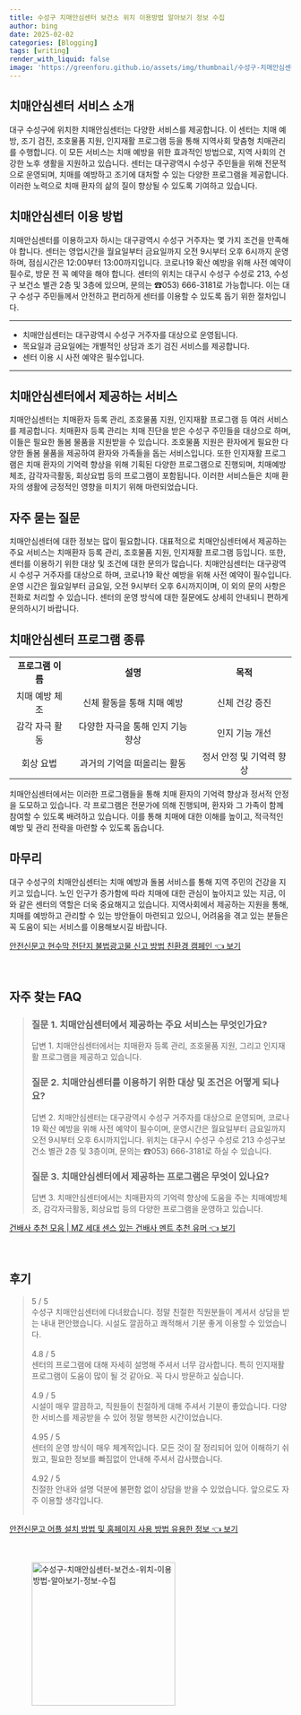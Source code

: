 ```yaml
---
title: 수성구 치매안심센터 보건소 위치 이용방법 알아보기 정보 수집
author: bing
date: 2025-02-02
categories: [Blogging]
tags: [writing]
render_with_liquid: false
image: 'https://greenforu.github.io/assets/img/thumbnail/수성구-치매안심센터-보건소-위치-이용방법-알아보기-정보-수집.webp'
---
```



<h2 id='치매안심센터_서비스_소개'>치매안심센터 서비스 소개</h2>

<p>대구 수성구에 위치한 치매안심센터는 다양한 서비스를 제공합니다. 이 센터는 치매 예방, 조기 검진, 조호물품 지원, 인지재활 프로그램 등을 통해 지역사회 맞춤형 치매관리를 수행합니다. 이 모든 서비스는 치매 예방을 위한 효과적인 방법으로, 지역 사회의 건강한 노후 생활을 지원하고 있습니다. 센터는 대구광역시 수성구 주민들을 위해 전문적으로 운영되며, 치매를 예방하고 조기에 대처할 수 있는 다양한 프로그램을 제공합니다. 이러한 노력으로 치매 환자의 삶의 질이 향상될 수 있도록 기여하고 있습니다.</p>

<h2 id='치매안심센터_이용방법'>치매안심센터 이용 방법</h2>

<p>치매안심센터를 이용하고자 하시는 대구광역시 수성구 거주자는 몇 가지 조건을 만족해야 합니다. 센터는 영업시간을 월요일부터 금요일까지 오전 9시부터 오후 6시까지 운영하며, 점심시간은 12:00부터 13:00까지입니다. 코로나19 확산 예방을 위해 사전 예약이 필수로, 방문 전 꼭 예약을 해야 합니다. 센터의 위치는 대구시 수성구 수성로 213, 수성구 보건소 별관 2층 및 3층에 있으며, 문의는 ☎053) 666-3181로 가능합니다. 이는 대구 수성구 주민들께서 안전하고 편리하게 센터를 이용할 수 있도록 돕기 위한 절차입니다.</p>

<hr />

<ul>
    <li>치매안심센터는 대구광역시 수성구 거주자를 대상으로 운영됩니다.</li>
    <li>목요일과 금요일에는 개별적인 상담과 조기 검진 서비스를 제공합니다.</li>
    <li>센터 이용 시 사전 예약은 필수입니다.</li>
</ul>

<hr />

<h2 id='치매안심센터_제공서비스'>치매안심센터에서 제공하는 서비스</h2>

<p>치매안심센터는 치매환자 등록 관리, 조호물품 지원, 인지재활 프로그램 등 여러 서비스를 제공합니다. 치매환자 등록 관리는 치매 진단을 받은 수성구 주민들을 대상으로 하며, 이들은 필요한 돌봄 물품을 지원받을 수 있습니다. 조호물품 지원은 환자에게 필요한 다양한 돌봄 물품을 제공하여 환자와 가족들을 돕는 서비스입니다. 또한 인지재활 프로그램은 치매 환자의 기억력 향상을 위해 기획된 다양한 프로그램으로 진행되며, 치매예방체조, 감각자극활동, 회상요법 등의 프로그램이 포함됩니다. 이러한 서비스들은 치매 환자의 생활에 긍정적인 영향을 미치기 위해 마련되었습니다.</p>

<h2 id='자주_묻는_질문'>자주 묻는 질문</h2>

<p>치매안심센터에 대한 정보는 많이 필요합니다. 대표적으로 치매안심센터에서 제공하는 주요 서비스는 치매환자 등록 관리, 조호물품 지원, 인지재활 프로그램 등입니다. 또한, 센터를 이용하기 위한 대상 및 조건에 대한 문의가 많습니다. 치매안심센터는 대구광역시 수성구 거주자를 대상으로 하며, 코로나19 확산 예방을 위해 사전 예약이 필수입니다. 운영 시간은 월요일부터 금요일, 오전 9시부터 오후 6시까지이며, 이 외의 문의 사항은 전화로 처리할 수 있습니다. 센터의 운영 방식에 대한 질문에도 상세히 안내되니 편하게 문의하시기 바랍니다.</p>

<h2 id='프로그램_종류'>치매안심센터 프로그램 종류</h2>

<table>
    <tr>
        <td style="text-align: center; height: 17px;"><b>프로그램 이름</b></td>
        <td style="text-align: center; height: 17px;"><b>설명</b></td>
        <td style="text-align: center; height: 17px;"><b>목적</b></td>
    </tr>
    <tr>
        <td style="text-align: center; height: 17px;">치매 예방 체조</td>
        <td style="text-align: center; height: 17px;">신체 활동을 통해 치매 예방</td>
        <td style="text-align: center; height: 17px;">신체 건강 증진</td>
    </tr>
    <tr>
        <td style="text-align: center; height: 17px;">감각 자극 활동</td>
        <td style="text-align: center; height: 17px;">다양한 자극을 통해 인지 기능 향상</td>
        <td style="text-align: center; height: 17px;">인지 기능 개선</td>
    </tr>
    <tr>
        <td style="text-align: center; height: 17px;">회상 요법</td>
        <td style="text-align: center; height: 17px;">과거의 기억을 떠올리는 활동</td>
        <td style="text-align: center; height: 17px;">정서 안정 및 기억력 향상</td>
    </tr>
</table>

<p>치매안심센터에서는 이러한 프로그램들을 통해 치매 환자의 기억력 향상과 정서적 안정을 도모하고 있습니다. 각 프로그램은 전문가에 의해 진행되며, 환자와 그 가족이 함께 참여할 수 있도록 배려하고 있습니다. 이를 통해 치매에 대한 이해를 높이고, 적극적인 예방 및 관리 전략을 마련할 수 있도록 돕습니다.</p>

<h2 id='마무리'>마무리</h2>

<p>대구 수성구의 치매안심센터는 치매 예방과 돌봄 서비스를 통해 지역 주민의 건강을 지키고 있습니다. 노인 인구가 증가함에 따라 치매에 대한 관심이 높아지고 있는 지금, 이와 같은 센터의 역할은 더욱 중요해지고 있습니다. 지역사회에서 제공하는 지원을 통해, 치매를 예방하고 관리할 수 있는 방안들이 마련되고 있으니, 어려움을 겪고 있는 분들은 꼭 도움이 되는 서비스를 이용해보시길 바랍니다.</p>


<p><a class="click-button" title="안전신문고 현수막 전단지 불법광고물 신고 방법 친환경 캠페인" href="https://greenforu.github.io/posts/%EC%95%88%EC%A0%84%EC%8B%A0%EB%AC%B8%EA%B3%A0-%ED%98%84%EC%88%98%EB%A7%89-%EC%A0%84%EB%8B%A8%EC%A7%80-%EB%B6%88%EB%B2%95%EA%B4%91%EA%B3%A0%EB%AC%BC-%EC%8B%A0%EA%B3%A0-%EB%B0%A9%EB%B2%95-%EC%B9%9C%ED%99%98%EA%B2%BD-%EC%BA%A0%ED%8E%98%EC%9D%B8/" rel="dofollow">안전신문고 현수막 전단지 불법광고물 신고 방법 친환경 캠페인 👈 보기</a></p><br>
<h2 id='자주_찾는_FAQ'>자주 찾는 FAQ</h2>
<div itemscope="" itemtype="https://schema.org/FAQPage">
<blockquote>
<div itemscope="" itemprop="mainEntity" itemtype="https://schema.org/Question">
<h3 itemprop="name">질문 1. 치매안심센터에서 제공하는 주요 서비스는 무엇인가요?</h3>
<div itemscope="" itemprop="acceptedAnswer" itemtype="https://schema.org/Answer">
<span itemprop="text">
<p>답변 1. 치매안심센터에서는 치매환자 등록 관리, 조호물품 지원, 그리고 인지재활 프로그램을 제공하고 있습니다.</p>
</span>
</div>
</div>
<div itemscope="" itemprop="mainEntity" itemtype="https://schema.org/Question">
<h3 itemprop="name">질문 2. 치매안심센터를 이용하기 위한 대상 및 조건은 어떻게 되나요?</h3>
<div itemscope="" itemprop="acceptedAnswer" itemtype="https://schema.org/Answer">
<span itemprop="text">
<p>답변 2. 치매안심센터는 대구광역시 수성구 거주자를 대상으로 운영되며, 코로나19 확산 예방을 위해 사전 예약이 필수이며, 운영시간은 월요일부터 금요일까지 오전 9시부터 오후 6시까지입니다. 위치는 대구시 수성구 수성로 213 수성구보건소 별관 2층 및 3층이며, 문의는 ☎053) 666-3181로 하실 수 있습니다.</p>
</span>
</div>
</div>
<div itemscope="" itemprop="mainEntity" itemtype="https://schema.org/Question">
<h3 itemprop="name">질문 3. 치매안심센터에서 제공하는 프로그램은 무엇이 있나요?</h3>
<div itemscope="" itemprop="acceptedAnswer" itemtype="https://schema.org/Answer">
<span itemprop="text">
<p>답변 3. 치매안심센터에서는 치매환자의 기억력 향상에 도움을 주는 치매예방체조, 감각자극활동, 회상요법 등의 다양한 프로그램을 운영하고 있습니다.</p>
</span>
</div>
</div>
</blockquote>
</div>
<p><a class="click-button" title="건배사 추천 모음 | MZ 세대 센스 있는 건배사 멘트 추천 유머" href="https://greenforu.github.io/posts/%EA%B1%B4%EB%B0%B0%EC%82%AC-%EC%B6%94%EC%B2%9C-%EB%AA%A8%EC%9D%8C-MZ-%EC%84%B8%EB%8C%80-%EC%84%BC%EC%8A%A4-%EC%9E%88%EB%8A%94-%EA%B1%B4%EB%B0%B0%EC%82%AC-%EB%A9%98%ED%8A%B8-%EC%B6%94%EC%B2%9C-%EC%9C%A0%EB%A8%B8/" rel="dofollow">건배사 추천 모음 | MZ 세대 센스 있는 건배사 멘트 추천 유머 👈 보기</a></p><br>
<h2 id='후기'>후기</h2>
<div itemscope itemtype="https://schema.org/Product">
  <blockquote>
  <div itemprop="review" itemscope itemtype="https://schema.org/Review">
      <div itemprop="reviewRating" itemscope itemtype="https://schema.org/Rating"> <span itemprop="ratingValue">5</span> / <span itemprop="bestRating">5</span> </div>
      <span itemprop="reviewBody">수성구 치매안심센터에 다녀왔습니다. 정말 친절한 직원분들이 계셔서 상담을 받는 내내 편안했습니다. 시설도 깔끔하고 쾌적해서 기분 좋게 이용할 수 있었습니다.</span>
  </div>
  <br>
  <div itemprop="review" itemscope itemtype="https://schema.org/Review">
      <div itemprop="reviewRating" itemscope itemtype="https://schema.org/Rating"> <span itemprop="ratingValue">4.8</span> / <span itemprop="bestRating">5</span> </div>
      <span itemprop="reviewBody">센터의 프로그램에 대해 자세히 설명해 주셔서 너무 감사합니다. 특히 인지재활 프로그램이 도움이 많이 될 것 같아요. 꼭 다시 방문하고 싶습니다.</span>
  </div>
  <br>
  <div itemprop="review" itemscope itemtype="https://schema.org/Review">
      <div itemprop="reviewRating" itemscope itemtype="https://schema.org/Rating"> <span itemprop="ratingValue">4.9</span> / <span itemprop="bestRating">5</span> </div>
      <span itemprop="reviewBody">시설이 매우 깔끔하고, 직원들이 친절하게 대해 주셔서 기분이 좋았습니다. 다양한 서비스를 제공받을 수 있어 정말 행복한 시간이었습니다.</span>
  </div>
  <br>
  <div itemprop="review" itemscope itemtype="https://schema.org/Review">
      <div itemprop="reviewRating" itemscope itemtype="https://schema.org/Rating"> <span itemprop="ratingValue">4.95</span> / <span itemprop="bestRating">5</span> </div>
      <span itemprop="reviewBody">센터의 운영 방식이 매우 체계적입니다. 모든 것이 잘 정리되어 있어 이해하기 쉬웠고, 필요한 정보를 빠짐없이 안내해 주셔서 감사했습니다.</span>
  </div>
  <br>
  <div itemprop="review" itemscope itemtype="https://schema.org/Review">
      <div itemprop="reviewRating" itemscope itemtype="https://schema.org/Rating"> <span itemprop="ratingValue">4.92</span> / <span itemprop="bestRating">5</span> </div>
      <span itemprop="reviewBody">친절한 안내와 설명 덕분에 불편함 없이 상담을 받을 수 있었습니다. 앞으로도 자주 이용할 생각입니다.</span>
  </div>
  <br>
  </blockquote>
</div>
<p><a class="click-button" title="안전신문고 어플 설치 방법 및 홈페이지 사용 방법 유용한 정보" href="https://greenforu.github.io/posts/%EC%95%88%EC%A0%84%EC%8B%A0%EB%AC%B8%EA%B3%A0-%EC%96%B4%ED%94%8C-%EC%84%A4%EC%B9%98-%EB%B0%A9%EB%B2%95-%EB%B0%8F-%ED%99%88%ED%8E%98%EC%9D%B4%EC%A7%80-%EC%82%AC%EC%9A%A9-%EB%B0%A9%EB%B2%95-%EC%9C%A0%EC%9A%A9%ED%95%9C-%EC%A0%95%EB%B3%B4/" rel="dofollow">안전신문고 어플 설치 방법 및 홈페이지 사용 방법 유용한 정보 👈 보기</a></p><br>
<figure class="image"><img src="https://greenforu.github.io/assets/img/thumbnail/수성구-치매안심센터-보건소-위치-이용방법-알아보기-정보-수집.webp" alt="수성구-치매안심센터-보건소-위치-이용방법-알아보기-정보-수집" width="256" height="256"></figure>